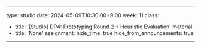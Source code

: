 <!-- ---
type: class
date: 2024-05-09T10:30:00+9:00
week: 11
class:
 - title: 'Color & Typography'
material:
 - url: https://docs.google.com/document/d/1-1at5JwT8hbDX23D-JaLqOoNCGOezuwreCTREH2ua_A/edit?usp=sharing
   title: 'Reading 1 (Color)'
 - url: https://docs.google.com/document/d/1Wi6kaWjSE_aJtNroA0og8GcDxn37QEp70Emk9Ywxy-o/edit?usp=sharing
   title: 'Reading 2 (Typography)'
assignment:
 - title: 'HW2'
hide_time: true
hide_from_announcements: true
--- -->
---
type: studio
date: 2024-05-09T10:30:00+9:00
week: 11
class:
 - title: '[Studio] DP4: Prototyping Round 2 + Heuristic Evaluation'
material:
 - title: 'None'
assignment:
hide_time: true
hide_from_announcements: true
---